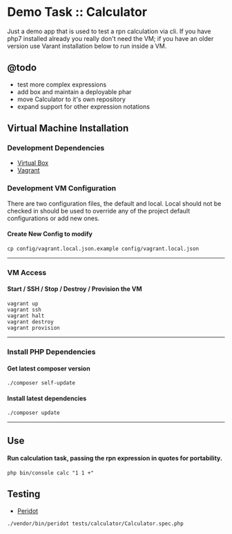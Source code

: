 Demo Task :: Calculator
======================

Just a demo app that is used to test a rpn calculation via cli. If you have php7 installed already you really don't need the VM; if you have an older version use Varant installation below to run inside a VM.

@todo 
------
- test more complex expressions
- add box and maintain a deployable phar 
- move Calculator to it's own repository 
- expand support for other expression notations


Virtual Machine Installation 
----------------------------

### Development Dependencies

- [Virtual Box](https://www.virtualbox.org/wiki/Downloads)
- [Vagrant](https://www.vagrantup.com/downloads.html)

### Development VM Configuration
There are two configuration files, the default and local. Local should not be checked in should be used to override any of the project default configurations or add new ones. 

#### Create New Config to modify
```
cp config/vagrant.local.json.example config/vagrant.local.json
```

----

### VM Access

#### Start / SSH / Stop / Destroy / Provision the VM

```
vagrant up
vagrant ssh
vagrant halt
vagrant destroy
vagrant provision
```

----

### Install PHP Dependencies

#### Get latest composer version
```
./composer self-update
```

#### Install latest dependencies
```
./composer update
```

----

Use
---

#### Run calculation task, passing the rpn expression in quotes for portability. 
```
php bin/console calc "1 1 +"
```

Testing
-------

- [Peridot](http://peridot-php.github.io/)

```
./vendor/bin/peridot tests/calculator/Calculator.spec.php
```




